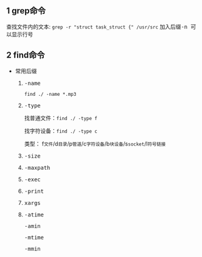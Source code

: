 ## 1 grep命令
查找文件内的文本: `grep -r "struct task_struct {" /usr/src`
加入后缀<kbd>-n </kbd> 可以显示行号

## 2 find命令

* 常用后缀

  1. <kbd>-name</kbd>

     `find ./ -name *.mp3`

  2. <kbd>-type</kbd>

     找普通文件：`find ./ -type f`

     找字符设备：`find ./ -type c`

     类型： f`文件`/d`目录`/p`管道`/c`字符设备`/b`块设备`/s`socket`/l`符号链接`

  3. <kbd>-size</kbd>

  4. <kbd>-maxpath</kbd>

  5. <kbd>-exec</kbd>

  6. <kbd>-print</kbd>

  7. <kbd>xargs</kbd>

  8. <kbd>-atime</kbd>

     <kbd>-amin</kbd>

     <kbd>-mtime</kbd>

     <kbd>-mmin</kbd>

     

     

 